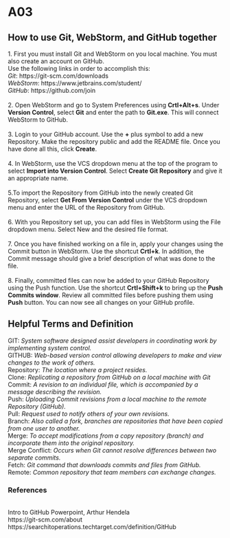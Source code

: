 # A03
<div>
  <h2>
  How to use Git, WebStorm, and GitHub together
  </h2>
  1. First you must install Git and WebStorm on you local machine.
  You must also create an account on GitHub.<br>
  Use the following links in order to accomplish this: <br>
  <i>Git</i>: https://git-scm.com/downloads<br>
  <i>WebStorm</i>: https://www.jetbrains.com/student/ <br>
  <i>GitHub</i>: https://github.com/join <br><br>
  2. Open WebStorm and go to System Preferences using 
  <strong>Crtl+Alt+s</strong>. Under <strong>Version Control</strong>,
  select <strong>Git</strong> and enter the path to <strong>Git.exe</strong>.
  This will connect WebStorm to GitHub.<br><br>
  3. Login to your GitHub account. Use the <strong>+</strong> plus symbol
  to add a new Repository. Make the repository public and add the README
  file. Once you have done all this, click <strong>Create</strong>.<br><br>
  4. In WebStorm, use the VCS dropdown menu at the top of the program to
  select <strong>Import into Version Control</strong>. Select 
  <strong>Create Git Repository</strong> and give it an appropriate name.<br><br>
  5.To import the Repository from GitHub into the newly created Git 
  Repository, select <strong>Get From Version Control</strong> under the VCS dropdown menu
  and enter the URL of the Repository from GitHub.<br><br>
  6. With you Repository set up, you can add files in WebStorm using the File
  dropdown menu. Select New and the desired file format.<br><br>
  7. Once you have finished working on a file in, apply your changes using
  the Commit button in WebStorm. Use the shortcut <strong>Crtl+k</strong>.
  In addition, the Commit message should give a brief description
  of what was done to the file.<br><br>
  8. Finally, committed files can now be added to your GitHub Repository
  using the Push function. Use the shortcut <strong>Crtl+Shift+k</strong> to bring up the
  <strong>Push Commits window</strong>. Review all committed files before pushing them using
  <strong>Push</strong> button. You can now see all changes on your GitHub profile.
</div>
<div>
  <h2>Helpful Terms and Definition</h2>
  GIT: <i>System software designed assist developers in coordinating 
 work by implementing system control.</i><br>
  GITHUB: <i>Web-based version control allowing developers to make
 and view changes to the work of others.</i><br>
  Repository: <i>The location where a project resides.</i><br>
  Clone: <i>Replicating a repository from GitHub on a local machine
 with Git</i><br>
  Commit: <i>A revision to an individual file, which is accompanied by a 
message describing the revision.</i><br>
  Push: <i>Uploading Commit revisions from a local machine to the 
remote Repository (GitHub).</i><br>
  Pull: <i>Request used to notify others of your own revisions.</i><br>
  Branch: <i>Also called a fork, branches are repositories that have been
 copied from one user to another.</i><br>
  Merge: <i>To accept modifications from a copy repository (branch)
and incorporate them into the original repository.</i><br>
  Merge Conflict: <i>Occurs when Git cannot resolve differences between
 two separate commits.</i><br>
  Fetch: <i>Git command that downloads commits and files from GitHub.</i><br>
  Remote: <i>Common repository that team members can exchange changes.</i><i></i><br>
</div>

<div>
  <h3>References</h3> <br>
  Intro to GitHub Powerpoint, Arthur Hendela <br>
  https://git-scm.com/about <br>
  https://searchitoperations.techtarget.com/definition/GitHub
</div>